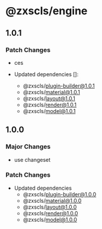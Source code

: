 # @zxscls/engine

## 1.0.1

### Patch Changes

- ces

- Updated dependencies []:
  - @zxscls/plugin-builder@1.0.1
  - @zxscls/material@1.0.1
  - @zxscls/layout@1.0.1
  - @zxscls/render@1.0.1
  - @zxscls/model@1.0.1

## 1.0.0

### Major Changes

- use changeset

### Patch Changes

- Updated dependencies
  - @zxscls/plugin-builder@1.0.0
  - @zxscls/material@1.0.0
  - @zxscls/layout@1.0.0
  - @zxscls/render@1.0.0
  - @zxscls/model@1.0.0
